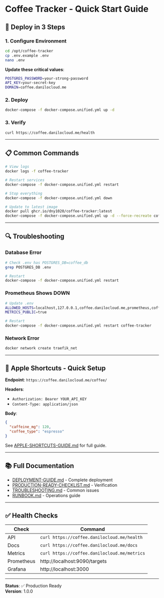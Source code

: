 # Coffee Tracker - Quick Start Guide

## 🚀 Deploy in 3 Steps

### 1. Configure Environment
```bash
cd /opt/coffee-tracker
cp .env.example .env
nano .env
```

**Update these critical values**:
```bash
POSTGRES_PASSWORD=your-strong-password
API_KEY=your-secret-key
DOMAIN=coffee.danilocloud.me
```

### 2. Deploy
```bash
docker-compose -f docker-compose.unified.yml up -d
```

### 3. Verify
```bash
curl https://coffee.danilocloud.me/health
```

---

## 📋 Common Commands

```bash
# View logs
docker logs -f coffee-tracker

# Restart services
docker-compose -f docker-compose.unified.yml restart

# Stop everything
docker-compose -f docker-compose.unified.yml down

# Update to latest image
docker pull ghcr.io/dny1020/coffee-tracker:latest
docker-compose -f docker-compose.unified.yml up -d --force-recreate coffee-tracker
```

---

## 🔍 Troubleshooting

### Database Error
```bash
# Check .env has POSTGRES_DB=coffee_db
grep POSTGRES_DB .env

# Restart
docker-compose -f docker-compose.unified.yml restart
```

### Prometheus Shows DOWN
```bash
# Update .env
ALLOWED_HOSTS=localhost,127.0.0.1,coffee.danilocloud.me,prometheus,coffee-tracker
METRICS_PUBLIC=true

# Restart
docker-compose -f docker-compose.unified.yml restart coffee-tracker
```

### Network Error
```bash
docker network create traefik_net
```

---

## 📱 Apple Shortcuts - Quick Setup

**Endpoint**: `https://coffee.danilocloud.me/coffee/`

**Headers**:
- `Authorization: Bearer YOUR_API_KEY`
- `Content-Type: application/json`

**Body**:
```json
{
  "caffeine_mg": 120,
  "coffee_type": "espresso"
}
```

See [APPLE-SHORTCUTS-GUIDE.md](./APPLE-SHORTCUTS-GUIDE.md) for full guide.

---

## 📚 Full Documentation

- [DEPLOYMENT-GUIDE.md](./DEPLOYMENT-GUIDE.md) - Complete deployment
- [PRODUCTION-READY-CHECKLIST.md](./PRODUCTION-READY-CHECKLIST.md) - Verification
- [TROUBLESHOOTING.md](./TROUBLESHOOTING.md) - Common issues
- [RUNBOOK.md](./RUNBOOK.md) - Operations guide

---

## ✅ Health Checks

| Check | Command |
|-------|---------|
| API | `curl https://coffee.danilocloud.me/health` |
| Docs | `curl https://coffee.danilocloud.me/docs` |
| Metrics | `curl https://coffee.danilocloud.me/metrics` |
| Prometheus | http://localhost:9090/targets |
| Grafana | http://localhost:3000 |

---

**Status**: ✅ Production Ready  
**Version**: 1.0.0
